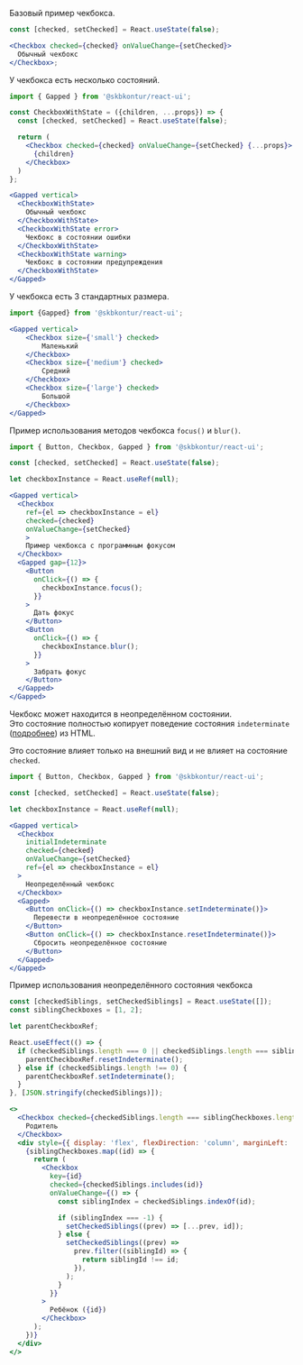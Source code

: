 Базовый пример чекбокса.

```jsx harmony
const [checked, setChecked] = React.useState(false);

<Checkbox checked={checked} onValueChange={setChecked}>
  Обычный чекбокс
</Checkbox>;
```

У чекбокса есть несколько состояний.

```jsx harmony
import { Gapped } from '@skbkontur/react-ui';

const CheckboxWithState = ({children, ...props}) => {
  const [checked, setChecked] = React.useState(false);

  return (
    <Checkbox checked={checked} onValueChange={setChecked} {...props}>
      {children}
    </Checkbox>
  )
};

<Gapped vertical>
  <CheckboxWithState>
    Обычный чекбокс
  </CheckboxWithState>
  <CheckboxWithState error>
    Чекбокс в состоянии ошибки
  </CheckboxWithState>
  <CheckboxWithState warning>
    Чекбокс в состоянии предупреждения
  </CheckboxWithState>
</Gapped>
```

У чекбокса есть 3 стандартных размера.

```jsx harmony
import {Gapped} from '@skbkontur/react-ui';

<Gapped vertical>
    <Checkbox size={'small'} checked>
        Маленький
    </Checkbox>
    <Checkbox size={'medium'} checked>
        Средний
    </Checkbox>
    <Checkbox size={'large'} checked>
        Большой
    </Checkbox>
</Gapped>
```

Пример использования методов чекбокса `focus()` и `blur()`.

```jsx harmony
import { Button, Checkbox, Gapped } from '@skbkontur/react-ui';

const [checked, setChecked] = React.useState(false);

let checkboxInstance = React.useRef(null);

<Gapped vertical>
  <Checkbox
    ref={el => checkboxInstance = el}
    checked={checked}
    onValueChange={setChecked}
    >
    Пример чекбокса с программным фокусом
  </Checkbox>
  <Gapped gap={12}>
    <Button
      onClick={() => {
        checkboxInstance.focus();
      }}
    >
      Дать фокус
    </Button>
    <Button
      onClick={() => {
        checkboxInstance.blur();
      }}
    >
      Забрать фокус
    </Button>
  </Gapped>
</Gapped>
```

Чекбокс может находится в неопределённом состоянии. <br/> Это состояние полностью копирует поведение состояния `indeterminate` ([подробнее](https://developer.mozilla.org/en-US/docs/Web/HTML/Element/input/checkbox#indeterminate_state_checkboxes)) из HTML.

Это состояние влияет только на внешний вид и не влияет на состояние `checked`.

```jsx harmony
import { Button, Checkbox, Gapped } from '@skbkontur/react-ui';

const [checked, setChecked] = React.useState(false);

let checkboxInstance = React.useRef(null);

<Gapped vertical>
  <Checkbox
    initialIndeterminate
    checked={checked}
    onValueChange={setChecked}
    ref={el => checkboxInstance = el}
  >
    Неопределённый чекбокс
  </Checkbox>
  <Gapped>
    <Button onClick={() => checkboxInstance.setIndeterminate()}>
      Перевести в неопределённое состояние
    </Button>
    <Button onClick={() => checkboxInstance.resetIndeterminate()}>
      Сбросить неопределённое состояние
    </Button>
  </Gapped>
</Gapped>
```

Пример использования неопределённого состояния чекбокса

```jsx harmony
const [checkedSiblings, setCheckedSiblings] = React.useState([]);
const siblingCheckboxes = [1, 2];

let parentCheckboxRef;

React.useEffect(() => {
  if (checkedSiblings.length === 0 || checkedSiblings.length === siblingCheckboxes.length) {
    parentCheckboxRef.resetIndeterminate();
  } else if (checkedSiblings.length !== 0) {
    parentCheckboxRef.setIndeterminate();
  }
}, [JSON.stringify(checkedSiblings)]);

<>
  <Checkbox checked={checkedSiblings.length === siblingCheckboxes.length} ref={(el) => (parentCheckboxRef = el)}>
    Родитель
  </Checkbox>
  <div style={{ display: 'flex', flexDirection: 'column', marginLeft: '20px' }}>
    {siblingCheckboxes.map((id) => {
      return (
        <Checkbox
          key={id}
          checked={checkedSiblings.includes(id)}
          onValueChange={() => {
            const siblingIndex = checkedSiblings.indexOf(id);

            if (siblingIndex === -1) {
              setCheckedSiblings((prev) => [...prev, id]);
            } else {
              setCheckedSiblings((prev) =>
                prev.filter((siblingId) => {
                  return siblingId !== id;
                }),
              );
            }
          }}
        >
          Ребёнок ({id})
        </Checkbox>
      );
    })}
  </div>
</>
```
